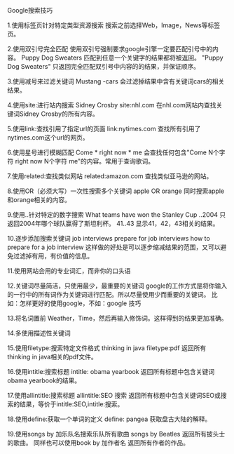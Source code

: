 Google搜索技巧

1.使用标签页针对特定类型资源搜索
搜索之前选择Web，Image，News等标签页。

2.使用双引号完全匹配
使用双引号强制要求google引擎一定要匹配引号中的内容。
Puppy Dog Sweaters 匹配到任意一个关键字的结果都将被返回。
"Puppy Dog Sweaters" 只返回完全匹配双引号中内容的的结果，并保证顺序。

3.使用减号来过滤关键词
Mustang  -cars 会过滤掉结果中含有关键词cars的相关结果。

4.使用site:进行站内搜索
Sidney Crosby site:nhl.com 在nhl.com网站内查找关键词Sidney Crosby的所有内容。

5.使用link:查找引用了指定url的页面
link:nytimes.com 查找所有引用了nytimes.com这个url的网页。

6.使用星号进行模糊匹配
Come \* right now \* me  会查找任何包含"Come N个字符 right now N个字符 me"的内容。常用于查询歌词。

7.使用related:查找类似网站
related:amazon.com 查找类似亚马逊的网站。

8.使用OR（必须大写）一次性搜索多个关键词
apple OR orange 同时搜索apple和orange相关的内容。

9.使用..针对特定的数字搜索
What teams have won the Stanley Cup ..2004 只返回2004年哪个球队赢得了斯坦利杯。
41..43 显示41，42，43相关的结果。

10.逐步添加搜索关键词
job interviews
prepare for job interviews
how to prepare for a job interview
这样做的好处是可以逐步缩减结果的范围，又可以避免过滤掉有用，有价值的信息。

11.使用网站会用的专业词汇，而非你的口头语

12.关键词尽量简洁，只使用最少，最重要的关键词
google的工作方式是将你输入的一行中的所有词作为关键词进行匹配。所以尽量使用少而重要的关键词。
比如：怎样更好的使用google，不如：google 技巧

13.将名词置前
Weather，Time，然后再输入修饰词。这样得到的结果更加准确。

14.多使用描述性关键词

15.使用filetype:搜索特定文件格式
thinking in java filetype:pdf 返回所有thinking in java相关的pdf文件。

16.使用intitle:搜索标题
intitle: obama yearbook 返回所有标题中包含关键词obama yearbook的结果。

17.使用allintitle:搜索标题
allintitle:SEO 搜索 返回所有标题中包含关键词SEO或搜索的结果，等价于intitle:SEO,intitle:搜索。

18.使用define:获取一个单词的定义
define: pangea 获取盘古大陆的解释。

19.使用songs by 加乐队名搜索乐队所有歌曲
songs by Beatles 返回所有披头士的歌曲。
同样也可以使用book by 加作者名 返回所有作者的作品。
